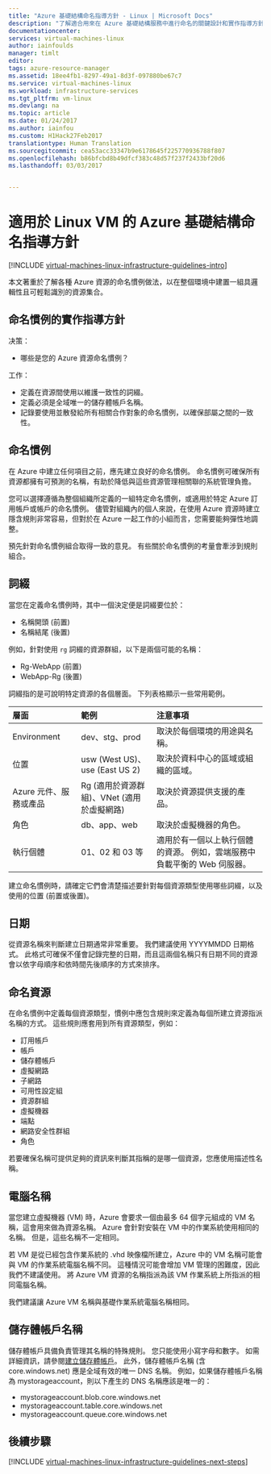 ```yaml
---
title: "Azure 基礎結構命名指導方針 - Linux | Microsoft Docs"
description: "了解適合用來在 Azure 基礎結構服務中進行命名的關鍵設計和實作指導方針。"
documentationcenter: 
services: virtual-machines-linux
author: iainfoulds
manager: timlt
editor: 
tags: azure-resource-manager
ms.assetid: 18ee4fb1-8297-49a1-8d3f-097880be67c7
ms.service: virtual-machines-linux
ms.workload: infrastructure-services
ms.tgt_pltfrm: vm-linux
ms.devlang: na
ms.topic: article
ms.date: 01/24/2017
ms.author: iainfou
ms.custom: H1Hack27Feb2017
translationtype: Human Translation
ms.sourcegitcommit: cea53acc33347b9e6178645f225770936788f807
ms.openlocfilehash: b86bfcbd8b49dfcf383c48d57f237f2433bf20d6
ms.lasthandoff: 03/03/2017


---
```

# <a name="azure-infrastructure-naming-guidelines-for-linux-vms"></a>適用於 Linux VM 的 Azure 基礎結構命名指導方針 

[!INCLUDE [virtual-machines-linux-infrastructure-guidelines-intro](../../includes/virtual-machines-linux-infrastructure-guidelines-intro.md)]

本文著重於了解各種 Azure 資源的命名慣例做法，以在整個環境中建置一組具邏輯性且可輕鬆識別的資源集合。

## <a name="implementation-guidelines-for-naming-conventions"></a>命名慣例的實作指導方針
决策：

* 哪些是您的 Azure 資源命名慣例？

工作：

* 定義在資源間使用以維護一致性的詞綴。
* 定義必須是全域唯一的儲存體帳戶名稱。
* 記錄要使用並散發給所有相關合作對象的命名慣例，以確保部屬之間的一致性。

## <a name="naming-conventions"></a>命名慣例
在 Azure 中建立任何項目之前，應先建立良好的命名慣例。 命名慣例可確保所有資源都擁有可預測的名稱，有助於降低與這些資源管理相關聯的系統管理負擔。

您可以選擇遵循為整個組織所定義的一組特定命名慣例，或適用於特定 Azure 訂用帳戶或帳戶的命名慣例。 儘管對組織內的個人來說，在使用 Azure 資源時建立隱含規則非常容易，但對於在 Azure 一起工作的小組而言，您需要能夠彈性地調整。

預先針對命名慣例組合取得一致的意見。 有些關於命名慣例的考量會牽涉到規則組合。

## <a name="affixes"></a>詞綴
當您在定義命名慣例時，其中一個決定便是詞綴要位於：

* 名稱開頭 (前置)
* 名稱結尾 (後置)

例如，針對使用 `rg` 詞綴的資源群組，以下是兩個可能的名稱：

* Rg-WebApp (前置)
* WebApp-Rg (後置)

詞綴指的是可說明特定資源的各個層面。 下列表格顯示一些常用範例。

| 層面 | 範例 | 注意事項 |
|:--- |:--- |:--- |
| Environment |dev、stg、prod |取決於每個環境的用途與名稱。 |
| 位置 |usw (West US)、use (East US 2) |取決於資料中心的區域或組織的區域。 |
| Azure 元件、服務或產品 |Rg (適用於資源群組)、VNet (適用於虛擬網路) |取決於資源提供支援的產品。 |
| 角色 |db、app、web |取決於虛擬機器的角色。 |
| 執行個體 |01、02 和 03 等 |適用於有一個以上執行個體的資源。 例如，雲端服務中負載平衡的 Web 伺服器。 |

建立命名慣例時，請確定它們會清楚描述要針對每個資源類型使用哪些詞綴，以及使用的位置 (前置或後置)。

## <a name="dates"></a>日期
從資源名稱來判斷建立日期通常非常重要。 我們建議使用 YYYYMMDD 日期格式。 此格式可確保不僅會記錄完整的日期，而且這兩個名稱只有日期不同的資源會以依字母順序和依時間先後順序的方式來排序。

## <a name="naming-resources"></a>命名資源
在命名慣例中定義每個資源類型，慣例中應包含規則來定義為每個所建立資源指派名稱的方式。 這些規則應套用到所有資源類型，例如：

* 訂用帳戶
* 帳戶
* 儲存體帳戶
* 虛擬網路
* 子網路
* 可用性設定組
* 資源群組
* 虛擬機器
* 端點
* 網路安全性群組
* 角色

若要確保名稱可提供足夠的資訊來判斷其指稱的是哪一個資源，您應使用描述性名稱。

## <a name="computer-names"></a>電腦名稱
當您建立虛擬機器 (VM) 時，Azure 會要求一個由最多 64 個字元組成的 VM 名稱，這會用來做為資源名稱。 Azure 會針對安裝在 VM 中的作業系統使用相同的名稱。 但是，這些名稱不一定相同。

若 VM 是從已經包含作業系統的 .vhd 映像檔所建立，Azure 中的 VM 名稱可能會與 VM 的作業系統電腦名稱不同。 這種情況可能會增加 VM 管理的困難度，因此我們不建議使用。 將 Azure VM 資源的名稱指派為該 VM 作業系統上所指派的相同電腦名稱。

我們建議讓 Azure VM 名稱與基礎作業系統電腦名稱相同。

## <a name="storage-account-names"></a>儲存體帳戶名稱
儲存體帳戶具備負責管理其名稱的特殊規則。 您只能使用小寫字母和數字。 如需詳細資訊，請參閱[建立儲存體帳戶](../storage/storage-create-storage-account.md#create-a-storage-account)。 此外，儲存體帳戶名稱 (含 core.windows.net) 應是全域有效的唯一 DNS 名稱。 例如，如果儲存體帳戶名稱為 mystorageaccount，則以下產生的 DNS 名稱應該是唯一的：

* mystorageaccount.blob.core.windows.net
* mystorageaccount.table.core.windows.net
* mystorageaccount.queue.core.windows.net

## <a name="next-steps"></a>後續步驟
[!INCLUDE [virtual-machines-linux-infrastructure-guidelines-next-steps](../../includes/virtual-machines-linux-infrastructure-guidelines-next-steps.md)]


